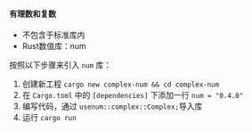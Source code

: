 #### 有理数和复数

- 不包含于标准库内
- Rust数值库：num

按照以下步骤来引入 `num` 库：

1. 创建新工程 `cargo new complex-num && cd complex-num`
2. 在 `Cargo.toml` 中的 `[dependencies]` 下添加一行 `num = "0.4.0"`
3. 编写代码，通过 `usenum::complex::Complex;`导入库
4. 运行 `cargo run`
